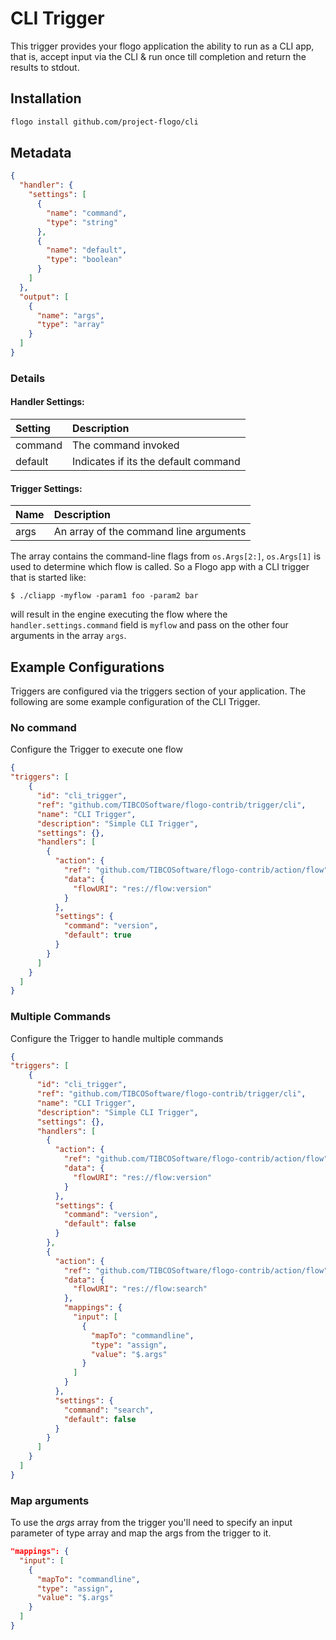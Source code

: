 <!--
title: CLI
weight: 4701
-->
# CLI Trigger
This trigger provides your flogo application the ability to run as a CLI app, that is, accept input via the CLI & run once till completion and return the results to stdout.

## Installation

```bash
flogo install github.com/project-flogo/cli
```

## Metadata
```json
{
  "handler": {
    "settings": [
      {
        "name": "command",
        "type": "string"
      },
      {
        "name": "default",
        "type": "boolean"
      }
    ]
  },
  "output": [
    {
      "name": "args",
      "type": "array"
    }
  ]
}
```
### Details
####  Handler Settings:
| Setting      | Description                          |
|:-------------|:-------------------------------------|
| command      | The command invoked                  |         
| default      | Indicates if its the default command |

#### Trigger Settings:
| Name      | Description                        |
|:------------|:-----------------------------------|
| args        | An array of the command line arguments |  


The array contains the command-line flags from `os.Args[2:]`, `os.Args[1]` is used to determine which flow is called. So a Flogo app with a CLI trigger that is started like:
```
$ ./cliapp -myflow -param1 foo -param2 bar 
```
will result in the engine executing the flow where the `handler.settings.command` field is `myflow` and pass on the other four arguments in the array `args`.


## Example Configurations

Triggers are configured via the triggers section of your application. The following are some example configuration of the CLI Trigger.

### No command
Configure the Trigger to execute one flow

```json
{
"triggers": [
    {
      "id": "cli_trigger",
      "ref": "github.com/TIBCOSoftware/flogo-contrib/trigger/cli",
      "name": "CLI Trigger",
      "description": "Simple CLI Trigger",
      "settings": {},
      "handlers": [
        {
          "action": {
            "ref": "github.com/TIBCOSoftware/flogo-contrib/action/flow",
            "data": {
              "flowURI": "res://flow:version"
            }
          },
          "settings": {
            "command": "version",
            "default": true
          }
        }
      ]
    }
  ]
}
```

### Multiple Commands
Configure the Trigger to handle multiple commands

```json
{
"triggers": [
    {
      "id": "cli_trigger",
      "ref": "github.com/TIBCOSoftware/flogo-contrib/trigger/cli",
      "name": "CLI Trigger",
      "description": "Simple CLI Trigger",
      "settings": {},
      "handlers": [
        {
          "action": {
            "ref": "github.com/TIBCOSoftware/flogo-contrib/action/flow",
            "data": {
              "flowURI": "res://flow:version"
            }
          },
          "settings": {
            "command": "version",
            "default": false
          }
        },
        {
          "action": {
            "ref": "github.com/TIBCOSoftware/flogo-contrib/action/flow",
            "data": {
              "flowURI": "res://flow:search"
            },
            "mappings": {
              "input": [
                {
                  "mapTo": "commandline",
                  "type": "assign",
                  "value": "$.args"
                }
              ]
            }
          },
          "settings": {
            "command": "search",
            "default": false
          }
        }
      ]
    }
  ]
}
```

### Map arguments
To use the _args_ array from the trigger you'll need to specify an input parameter of type array and map the args from the trigger to it.
```json
"mappings": {
  "input": [
    {
      "mapTo": "commandline",
      "type": "assign",
      "value": "$.args"
    }
  ]
}
```